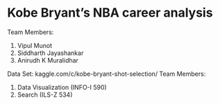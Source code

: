 # Kobe Bryant’s NBA career analysis

Team Members:
1. Vipul Munot
2. Siddharth Jayashankar
3. Anirudh K Muralidhar

Data Set: kaggle.com/c/kobe-bryant-shot-selection/
Team Members:
1. Data Visualization (INFO-I 590)
2. Search (ILS-Z 534)
